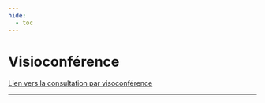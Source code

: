 ```yaml
---
hide:
  - toc
---
```


# Visioconférence

[Lien vers la consultation par visoconférence](https://meet.jit.si/Sophro)

---

<style>
  .md-content__button {
    display: none;
  }
</style>